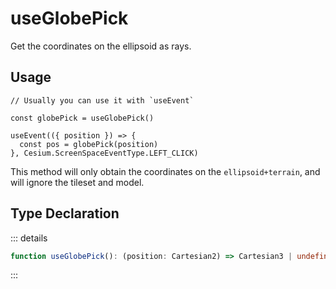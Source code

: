# useGlobePick

Get the coordinates on the ellipsoid as rays.

## Usage

```js{4}
// Usually you can use it with `useEvent`

const globePick = useGlobePick()

useEvent(({ position }) => {
  const pos = globePick(position)
}, Cesium.ScreenSpaceEventType.LEFT_CLICK)
```

This method will only obtain the coordinates on the `ellipsoid+terrain`, and will ignore the tileset and model.

## Type Declaration

::: details

```ts
function useGlobePick(): (position: Cartesian2) => Cartesian3 | undefined
```

:::
